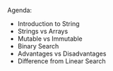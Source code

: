 Agenda:

* Introduction to String
* Strings vs Arrays
* Mutable vs Immutable
* Binary Search
* Advantages vs Disadvantages
* Difference from Linear Search
